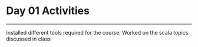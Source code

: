 # Day 01 Activities
---
Installed different tools required for the course. Worked on the scala topics discussed in class